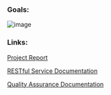 ### Goals:  
![image](https://user-images.githubusercontent.com/97963882/201443661-ed0b8be9-1a00-4353-8355-9d58324f4a01.png)

### Links:  
[Project Report](https://github.com/McGill-ECSE321-Fall2022/project-group-15/wiki/Deliverable-2-Report)

[RESTful Service Documentation](https://github.com/McGill-ECSE321-Fall2022/project-group-15/wiki/RESTful-Documentation-Links)

[Quality Assurance Documentation](https://github.com/McGill-ECSE321-Fall2022/project-group-15/wiki/Quality-Assurance-Documentation)